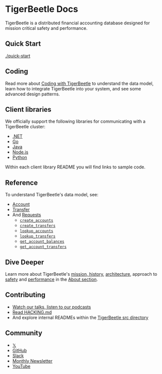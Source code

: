 # TigerBeetle Docs

TigerBeetle is a distributed financial accounting database designed for mission critical safety and
performance.

## Quick Start

[./quick-start](./quick-start.md)

## Coding

Read more about [Coding with TigerBeetle](./coding/README.md) to understand the data model, learn
how to integrate TigerBeetle into your system, and see some advanced design patterns.

## Client libraries

We officially support the following libraries for communicating with a TigerBeetle cluster:

- [.NET](/src/clients/dotnet/README.md)
- [Go](/src/clients/go/README.md)
- [Java](/src/clients/java/README.md)
- [Node.js](/src/clients/node/README.md)
- [Python](/src/clients/python/README.md)

Within each client library README you will find links to sample code.

## Reference

To understand TigerBeetle's data model, see:

- [Account](./reference/account.md)
- [Transfer](./reference/transfer.md)
- And [Requests](./reference/requests/README.md)
  - [`create_accounts`](./reference/requests/create_accounts.md)
  - [`create_transfers`](./reference/requests/create_transfers.md)
  - [`lookup_accounts`](./reference/requests/lookup_accounts.md)
  - [`lookup_transfers`](./reference/requests/lookup_transfers.md)
  - [`get_account_balances`](./reference/requests/get_account_balances.md)
  - [`get_account_transfers`](./reference/requests/get_account_transfers.md)

## Dive Deeper

Learn more about TigerBeetle's [mission, history](./about/README.md),
[architecture](./about/architecture.md), approach to [safety](./about/safety.md) and
[performance](./about/performance.md) in the [About section](./about/README.md).

## Contributing

- [Watch our talks, listen to our podcasts](https://github.com/tigerbeetle/tigerbeetle/blob/main/docs/TALKS.md)
- [Read HACKING.md](https://github.com/tigerbeetle/tigerbeetle/blob/main/docs/HACKING.md)
- And explore internal READMEs within the
  [TigerBeetle src directory](https://github.com/tigerbeetle/tigerbeetle/tree/main/src)

## Community

- [𝕏](https://twitter.com/tigerbeetledb)
- [GitHub](https://github.com/tigerbeetle/tigerbeetle)
- [Slack](https://slack.tigerbeetle.com/invite)
- [Monthly Newsletter](https://mailchi.mp/8e9fa0f36056/subscribe-to-tigerbeetle)
- [YouTube](https://www.youtube.com/@tigerbeetledb)

